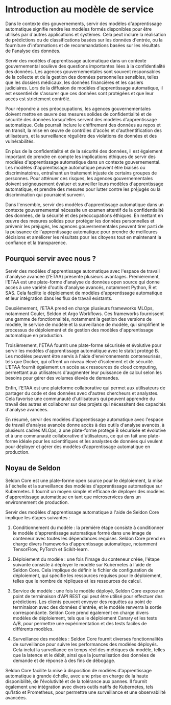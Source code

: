 # Introduction au modèle de service

Dans le contexte des gouvernements, servir des modèles d'apprentissage automatique signifie rendre les modèles formés disponibles pour être utilisés par d'autres applications et systèmes. Cela peut inclure la réalisation de prédictions ou de classifications basées sur les données d'entrée, ou la fourniture d'informations et de recommandations basées sur les résultats de l'analyse des données.

Servir des modèles d'apprentissage automatique dans un contexte gouvernemental soulève des questions importantes liées à la confidentialité des données. Les agences gouvernementales sont souvent responsables de la collecte et de la gestion des données personnelles sensibles, telles que les dossiers médicaux, les données financières et les casiers judiciaires. Lors de la diffusion de modèles d'apprentissage automatique, il est essentiel de s'assurer que ces données sont protégées et que leur accès est strictement contrôlé.

Pour répondre à ces préoccupations, les agences gouvernementales doivent mettre en œuvre des mesures solides de confidentialité et de sécurité des données lorsqu'elles servent des modèles d'apprentissage automatique. Cela pourrait inclure le chiffrement des données au repos et en transit, la mise en œuvre de contrôles d'accès et d'authentification des utilisateurs, et la surveillance régulière des violations de données et des vulnérabilités.

En plus de la confidentialité et de la sécurité des données, il est également important de prendre en compte les implications éthiques de servir des modèles d'apprentissage automatique dans un contexte gouvernemental. Les modèles d'apprentissage automatique peuvent être biaisés ou discriminatoires, entraînant un traitement injuste de certains groupes de personnes. Pour atténuer ces risques, les agences gouvernementales doivent soigneusement évaluer et surveiller leurs modèles d'apprentissage automatique, et prendre des mesures pour lutter contre les préjugés ou la discrimination qui pourraient survenir.

Dans l'ensemble, servir des modèles d'apprentissage automatique dans un contexte gouvernemental nécessite un examen attentif de la confidentialité des données, de la sécurité et des préoccupations éthiques. En mettant en œuvre des mesures solides pour protéger les données personnelles et prévenir les préjugés, les agences gouvernementales peuvent tirer parti de la puissance de l'apprentissage automatique pour prendre de meilleures décisions et améliorer les résultats pour les citoyens tout en maintenant la confiance et la transparence.

## Pourquoi servir avec nous ?

Servir des modèles d'apprentissage automatique avec l'espace de travail d'analyse avancée (l'ETAA) présente plusieurs avantages. Premièrement, l'ETAA est une plate-forme d'analyse de données open source qui donne accès à une variété d'outils d'analyse avancés, notamment Python, R et SAS. Cela facilite le déploiement de modèles d'apprentissage automatique et leur intégration dans les flux de travail existants.

Deuxièmement, l'ETAA prend en charge plusieurs frameworks MLOps, notamment Couler, Seldon et Argo Workflows. Ces frameworks fournissent une gamme de fonctionnalités, notamment la gestion des versions de modèle, le service de modèle et la surveillance de modèle, qui simplifient le processus de déploiement et de gestion des modèles d'apprentissage automatique en production.

Troisièmement, l'ETAA fournit une plate-forme sécurisée et évolutive pour servir les modèles d'apprentissage automatique avec le statut protégé B. Les modèles peuvent être servis à l'aide d'environnements conteneurisés, tels que Docker, qui offrent un niveau élevé d'isolement et de sécurité. L'ETAA fournit également un accès aux ressources de cloud computing, permettant aux utilisateurs d'augmenter leur puissance de calcul selon les besoins pour gérer des volumes élevés de demandes.

Enfin, l'ETAA est une plateforme collaborative qui permet aux utilisateurs de partager du code et des données avec d'autres chercheurs et analystes. Cela favorise une communauté d'utilisateurs qui peuvent apprendre du travail des autres et collaborer sur des projets qui nécessitent des capacités d'analyse avancées.

En résumé, servir des modèles d'apprentissage automatique avec l'espace de travail d'analyse avancée donne accès à des outils d'analyse avancés, à plusieurs cadres MLOps, à une plate-forme protégé B sécurisée et évolutive et à une communauté collaborative d'utilisateurs, ce qui en fait une plate-forme idéale pour les scientifiques et les analystes de données qui veulent pour déployer et gérer des modèles d'apprentissage automatique en production.

## Noyau de Seldon

Seldon Core est une plate-forme open source pour le déploiement, la mise à l'échelle et la surveillance des modèles d'apprentissage automatique sur Kubernetes. Il fournit un moyen simple et efficace de déployer des modèles d'apprentissage automatique en tant que microservices dans un environnement de production.

Servir des modèles d'apprentissage automatique à l'aide de Seldon Core implique les étapes suivantes :

1. Conditionnement du modèle : la première étape consiste à conditionner le modèle d'apprentissage automatique formé dans une image de conteneur avec toutes les dépendances requises. Seldon Core prend en charge divers frameworks d'apprentissage automatique, notamment TensorFlow, PyTorch et Scikit-learn.

2. Déploiement du modèle : une fois l'image du conteneur créée, l'étape suivante consiste à déployer le modèle sur Kubernetes à l'aide de Seldon Core. Cela implique de définir le fichier de configuration de déploiement, qui spécifie les ressources requises pour le déploiement, telles que le nombre de répliques et les ressources de calcul.

3. Service de modèle : une fois le modèle déployé, Seldon Core expose un point de terminaison d'API REST qui peut être utilisé pour effectuer des prédictions. Les clients peuvent envoyer des requêtes au point de terminaison avec des données d'entrée, et le modèle renverra la sortie correspondante. Seldon Core prend également en charge divers modèles de déploiement, tels que le déploiement Canary et les tests A/B, pour permettre une expérimentation et des tests faciles de différents modèles.

4. Surveillance des modèles : Seldon Core fournit diverses fonctionnalités de surveillance pour suivre les performances des modèles déployés. Cela inclut la surveillance en temps réel des métriques du modèle, telles que la latence et le débit, ainsi que la journalisation des données de demande et de réponse à des fins de débogage.

Seldon Core facilite la mise à disposition de modèles d'apprentissage automatique à grande échelle, avec une prise en charge de la haute disponibilité, de l'évolutivité et de la tolérance aux pannes. Il fournit également une intégration avec divers outils natifs de Kubernetes, tels qu'Istio et Prometheus, pour permettre une surveillance et une observabilité avancées.
